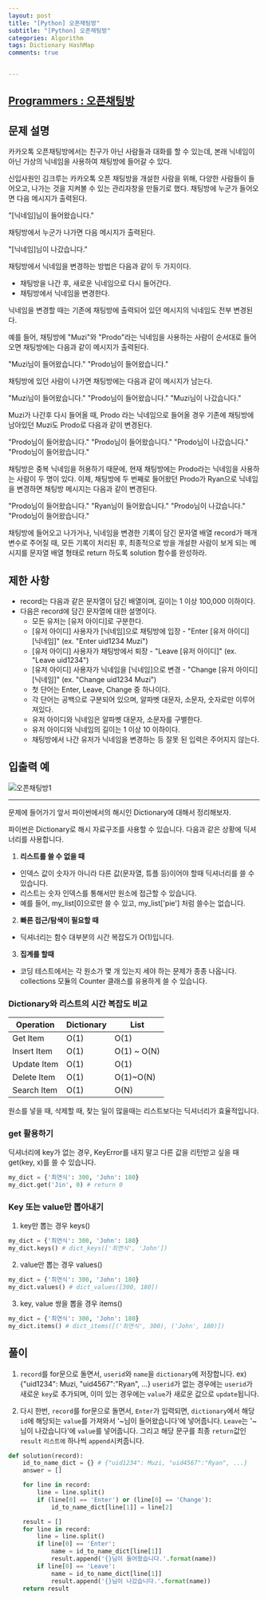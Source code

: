 ```yaml
---
layout: post
title: "[Python] 오픈채팅방"
subtitle: "[Python] 오픈채팅방"
categories: Algorithm
tags: Dictionary HashMap
comments: true


---
```

## [Programmers : 오픈채팅방](https://programmers.co.kr/learn/courses/30/lessons/42888)

## 문제 설명

카카오톡 오픈채팅방에서는 친구가 아닌 사람들과 대화를 할 수 있는데, 본래 닉네임이 아닌 가상의 닉네임을 사용하여 채팅방에 들어갈 수 있다.

신입사원인 김크루는 카카오톡 오픈 채팅방을 개설한 사람을 위해, 다양한 사람들이 들어오고, 나가는 것을 지켜볼 수 있는 관리자창을 만들기로 했다. 채팅방에 누군가 들어오면 다음 메시지가 출력된다.

"[닉네임]님이 들어왔습니다."

채팅방에서 누군가 나가면 다음 메시지가 출력된다.

"[닉네임]님이 나갔습니다."

채팅방에서 닉네임을 변경하는 방법은 다음과 같이 두 가지이다.

- 채팅방을 나간 후, 새로운 닉네임으로 다시 들어간다.
- 채팅방에서 닉네임을 변경한다.

닉네임을 변경할 때는 기존에 채팅방에 출력되어 있던 메시지의 닉네임도 전부 변경된다.

예를 들어, 채팅방에 "Muzi"와 "Prodo"라는 닉네임을 사용하는 사람이 순서대로 들어오면 채팅방에는 다음과 같이 메시지가 출력된다.

"Muzi님이 들어왔습니다."
"Prodo님이 들어왔습니다."

채팅방에 있던 사람이 나가면 채팅방에는 다음과 같이 메시지가 남는다.

"Muzi님이 들어왔습니다."
"Prodo님이 들어왔습니다."
"Muzi님이 나갔습니다."

Muzi가 나간후 다시 들어올 때, Prodo 라는 닉네임으로 들어올 경우 기존에 채팅방에 남아있던 Muzi도 Prodo로 다음과 같이 변경된다.

"Prodo님이 들어왔습니다."
"Prodo님이 들어왔습니다."
"Prodo님이 나갔습니다."
"Prodo님이 들어왔습니다."

채팅방은 중복 닉네임을 허용하기 때문에, 현재 채팅방에는 Prodo라는 닉네임을 사용하는 사람이 두 명이 있다. 이제, 채팅방에 두 번째로 들어왔던 Prodo가 Ryan으로 닉네임을 변경하면 채팅방 메시지는 다음과 같이 변경된다.

"Prodo님이 들어왔습니다."
"Ryan님이 들어왔습니다."
"Prodo님이 나갔습니다."
"Prodo님이 들어왔습니다."

채팅방에 들어오고 나가거나, 닉네임을 변경한 기록이 담긴 문자열 배열 record가 매개변수로 주어질 때, 모든 기록이 처리된 후, 최종적으로 방을 개설한 사람이 보게 되는 메시지를 문자열 배열 형태로 return 하도록 solution 함수를 완성하라.

## 제한 사항
- record는 다음과 같은 문자열이 담긴 배열이며, 길이는 1 이상 100,000 이하이다.
- 다음은 record에 담긴 문자열에 대한 설명이다.
  - 모든 유저는 [유저 아이디]로 구분한다.
  - [유저 아이디] 사용자가 [닉네임]으로 채팅방에 입장 - "Enter [유저 아이디] [닉네임]" (ex. "Enter uid1234 Muzi")
  - [유저 아이디] 사용자가 채팅방에서 퇴장 - "Leave [유저 아이디]" (ex. "Leave uid1234")
  - [유저 아이디] 사용자가 닉네임을 [닉네임]으로 변경 - "Change [유저 아이디] [닉네임]" (ex. "Change uid1234 Muzi")
  - 첫 단어는 Enter, Leave, Change 중 하나이다.
  - 각 단어는 공백으로 구분되어 있으며, 알파벳 대문자, 소문자, 숫자로만 이루어져있다.
  - 유저 아이디와 닉네임은 알파벳 대문자, 소문자를 구별한다.
  - 유저 아이디와 닉네임의 길이는 1 이상 10 이하이다.
  - 채팅방에서 나간 유저가 닉네임을 변경하는 등 잘못 된 입력은 주어지지 않는다.

## 입출력 예
![오픈채팅방1](https://yunsikus.github.io/assets/img/post_img/오픈채팅방1.jpg)


---

문제에 들어가기 앞서 파이썬에서의 해시인 Dictionary에 대해서 정리해보자.

파이썬은 Dictionary로 해시 자료구조를 사용할 수 있습니다. 다음과 같은 상황에 딕셔너리를 사용합니다.

1. **리스트를 쓸 수 없을 때**
  - 인덱스 값이 숫자가 아니라 다른 값(문자열, 튜플 등)이어야 할때 딕셔너리를 쓸 수 있습니다.
  - 리스트는 숫자 인덱스를 통해서만 원소에 접근할 수 있습니다.
  - 예를 들어, my_list[0]으로만 쓸 수 있고, my_list['pie'] 처럼 쓸수는 없습니다.

2. **빠른 접근/탐색이 필요할 때**
  - 딕셔너리는 함수 대부분의 시간 복잡도가 O(1)입니다.

3. **집계를 할때**
  - 코딩 테스트에서는 각 원소가 몇 개 있는지 세야 하는 문제가 종종 나옵니다. collections 모듈의 Counter 클래스를 유용하게 쓸 수 있습니다.

### Dictionary와 리스트의 시간 복잡도 비교

|Operation|Dictionary|List|
|-|-|-|
|Get Item|O(1)|O(1)|
|Insert Item|O(1)|O(1) ~ O(N)|
|Update Item|O(1)|O(1)|
|Delete Item|O(1)|O(1)~O(N)|
|Search Item|O(1)|O(N)|

원소를 넣을 때, 삭제할 때, 찾는 일이 많을때는 리스트보다는 딕셔너리가 효율적입니다.

### get 활용하기

딕셔너리에 key가 없는 경우, KeyError를 내지 말고 다른 값을 리턴받고 싶을 때 get(key, x)를 쓸 수 있습니다.
```python
my_dict = {'최연식': 300, 'John': 180}
my_dict.get('Jin', 0) # return 0
```

### Key 또는 value만 뽑아내기
1. key만 뽑는 경우 keys()
```python
my_dict = {'최연식': 300, 'John': 180}
my_dict.keys() # dict_keys(['최연식', 'John'])
```

2. value만 뽑는 경우 values()
```python
my_dict = {'최연식': 300, 'John': 180}
my_dict.values() # dict_values([300, 180])
```

3. key, value 쌍을 뽑을 경우 items()
```python
my_dict = {'최연식': 300, 'John': 180}
my_dict.items() # dict_items([('최연식', 300), ('John', 180)])
```


## 풀이

1. `record`를 for문으로 돌면서, `userid`와 `name`을 `dictionary`에 저장합니다.
ex) {"uid1234": Muzi, "uid4567":"Ryan", ...}
`userid`가 없는 경우에는 `userid`가 새로운 `key`로 추가되며, 이미 있는 경우에는 `value`가 새로운 값으로 `update`됩니다.

2. 다시 한번, `record`를 for문으로 돌면서, `Enter`가 입력되면, `dictionary`에서 해당 `id`에 해당되는 `value`를 가져와서 '~님이 들어왔습니다'에 넣어줍니다. `Leave`는 '~님이 나갔습니다'에 `value`를 넣어줍니다. 그리고 해당 문구를 최종 `return`값인 `result` `리스트에` 하나씩 `append`시켜줍니다.

```python
def solution(record):
    id_to_name_dict = {} # {"uid1234": Muzi, "uid4567":"Ryan", ...}
    answer = []

    for line in record:
        line = line.split()
        if (line[0] == 'Enter') or (line[0] == 'Change'):
            id_to_name_dict[line[1]] = line[2]

    result = []
    for line in record:
        line = line.split()
        if line[0] == 'Enter':
            name = id_to_name_dict[line[1]]
            result.append('{}님이 들어왔습니다.'.format(name))
        if line[0] == 'Leave':
            name = id_to_name_dict[line[1]]
            result.append('{}님이 나갔습니다.'.format(name))
    return result
```

